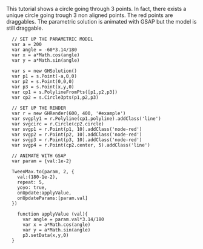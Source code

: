 This tutorial shows a circle going through 3 points. In fact, there exists a unique circle going trough 3 non aligned points. The red points are draggables. The parametric solution is animated with GSAP but the model is still draggable.

<div id='example'></div>

```
  // SET UP THE PARAMETRIC MODEL
  var a = 200
  var angle = -60*3.14/180
  var x = a*Math.cos(angle)
  var y = a*Math.sin(angle)

  var s = new GHSolution()
  var p1 = s.Point(-a,0,0)
  var p2 = s.Point(0,0,0)
  var p3 = s.Point(x,y,0)
  var cp1 = s.PolylineFromPts([p1,p2,p3])
  var cp2 = s.Circle3pts(p1,p2,p3)

  // SET UP THE RENDER
  var r = new GHRender(600, 400, '#example')
  var svgply1 = r.Polyline(cp1.polyline).addClass('line')
  var svgcirc = r.Circle(cp2.circle)
  var svgp1 = r.Point(p1, 10).addClass('node-red')
  var svgp2 = r.Point(p2, 10).addClass('node-red')
  var svgp3 = r.Point(p3, 10).addClass('node-red')
  var svgp4 = r.Point(cp2.center, 5).addClass('line')

  // ANIMATE WITH GSAP
  var param = {val:1e-2}

  TweenMax.to(param, 2, {
    val:(180-1e-2),
    repeat: 5,
    yoyo: true,
    onUpdate:applyValue,
    onUpdateParams:[param.val]
  })

    function applyValue (val){
      var angle = param.val*3.14/180
      var x = a*Math.cos(angle)
      var y = a*Math.sin(angle)
      p3.setData(x,y,0)
  }
```


<script type='text/javascript' src='https://cdnjs.cloudflare.com/ajax/libs/snap.svg/0.4.1/snap.svg.js'></script>
<script type='text/javascript' src='https://cdnjs.cloudflare.com/ajax/libs/gsap/1.19.0/TweenLite.min.js'></script>
<script type='text/javascript' src='https://cdnjs.cloudflare.com/ajax/libs/gsap/1.19.0/TweenMax.min.js'></script>
<script type='text/javascript' src='./dist/lib/matrix.js'></script>
<script type='text/javascript' src='./dist/lib/vector.js'></script>
<script type='text/javascript' src='./dist/lib/plane.js'></script>
<script type='text/javascript' src='./dist/src/interpolation.js'></script>
<script type='text/javascript' src='./dist/src/base.js'></script>
<script type='text/javascript' src='./dist/src/ghparam.js'></script>
<script type='text/javascript' src='./dist/src/ghcomp.js'></script>
<script type='text/javascript' src='./dist/src/ghsvg.js'></script>
<link rel='stylesheet' type='text/css' href='./dist/css/tutorials.css'>

<script>

  // SET UP THE PARAMETRIC MODEL
  var a = 200
  var angle = -60*3.14/180
  var x = a*Math.cos(angle)
  var y = a*Math.sin(angle)

  var s = new GHSolution()
  var p1 = s.Point(-a,0,0)
  var p2 = s.Point(0,0,0)
  var p3 = s.Point(x,y,0)
  var cp1 = s.PolylineFromPts([p1,p2,p3])
  var cp2 = s.Circle3pts(p1,p2,p3)

  // SET UP THE RENDER
  var r = new GHRender(600, 400, '#example')
  var svgply1 = r.Polyline(cp1.polyline).addClass('line')
  var svgcirc = r.Circle(cp2.circle)
  var svgp1 = r.Point(p1, 10).addClass('node-red')
  var svgp2 = r.Point(p2, 10).addClass('node-red')
  var svgp3 = r.Point(p3, 10).addClass('node-red')
  var svgp4 = r.Point(cp2.center, 5).addClass('line')

  // ANIMATE WITH GSAP
  var param = {val:1e-2}

  TweenMax.to(param, 2, {
    val:(180-1e-2),
    repeat: 5,
    yoyo: true,
    onUpdate:applyValue,
    onUpdateParams:[param.val]
  })

    function applyValue (val){
      var angle = param.val*3.14/180
      var x = a*Math.cos(angle)
      var y = a*Math.sin(angle)
      p3.setData(x,y,0)
  }

</script>
